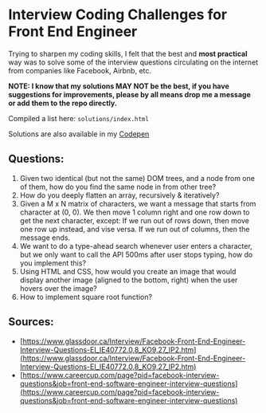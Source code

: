 # Interview Coding Challenges for Front End Engineer
Trying to sharpen my coding skills, I felt that the best and **most practical** way was to solve some of the interview questions circulating on the internet from companies like Facebook, Airbnb, etc.

**NOTE: I know that my solutions MAY NOT be the best, if you have suggestions for improvements, please by all means drop me a message or add them to the repo directly.**

Compiled a list here: `solutions/index.html`

Solutions are also available in my [Codepen](http://codepen.io/collection/DPGyrg/#)

## Questions:
1. Given two identical (but not the same) DOM trees, and a node from one of them, how do you find the same node in from other tree?
2. How do you deeply flatten an array, recursively & iteratively?
3. Given a M x N matrix of characters, we want a message that starts from character at (0, 0).
      We then move 1 column right and one row down to get the next character, except:
      If we run out of rows down, then move one row up instead, and vise versa.
      If we run out of columns, then the message ends.
4. We want to do a type-ahead search whenever user enters a character, but we only want to call the API 500ms after user stops typing, how do you implement this?
5. Using HTML and CSS, how would you create an image that would display another image (aligned to the bottom, right) when the user hovers over the image?
6. How to implement square root function?

## Sources:

* [https://www.glassdoor.ca/Interview/Facebook-Front-End-Engineer-Interview-Questions-EI_IE40772.0,8_KO9,27_IP2.htm](https://www.glassdoor.ca/Interview/Facebook-Front-End-Engineer-Interview-Questions-EI_IE40772.0,8_KO9,27_IP2.htm)
* [https://www.careercup.com/page?pid=facebook-interview-questions&job=front-end-software-engineer-interview-questions](https://www.careercup.com/page?pid=facebook-interview-questions&job=front-end-software-engineer-interview-questions)
